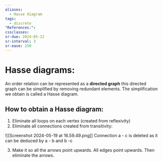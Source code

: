 ```yaml
---
aliases:
  - Hasse diagram
tags:
  - discrete
"References:": 
cssclasses: 
sr-due: 2024-05-22
sr-interval: 3
sr-ease: 250
---
```

# Hasse diagrams: 
An order relation can be represented as a **directed graph** this directed graph can be simplified by removing redundant elements. The simplification we obtain is called a Hasse diagram. 
## How to obtain a Hasse diagram: 
1. Eliminate all loops on each vertex (created from reflexivity)
2. Eliminate all connections created from transitivity: 

![[Screenshot 2024-05-19 at 16.59.49.png]]
Connection a - c is deleted as it can be deduced by a - b and b -c 

3. Make it so all the arrows point upwards. All edges point upwards. Then eliminate the arrows. 